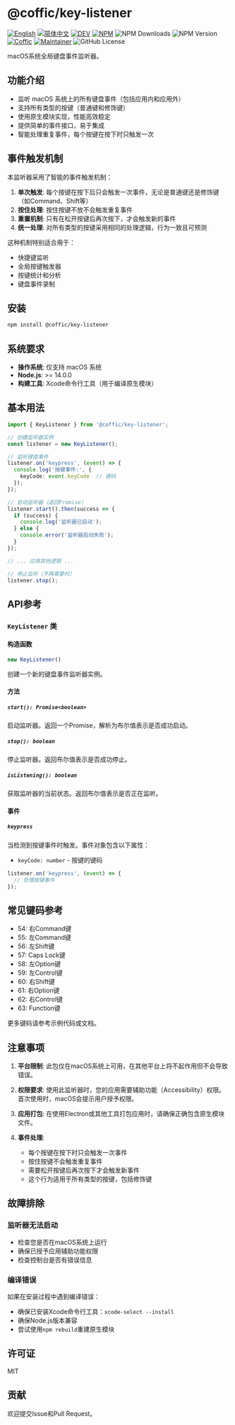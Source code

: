 # @coffic/key-listener

[![English](https://img.shields.io/badge/English-violet)](README.md)
[![简体中文](https://img.shields.io/badge/中文文档-gray)](README-zh.md)
[![DEV](https://img.shields.io/badge/DEV-gray)](README-dev.md)
[![NPM](https://img.shields.io/badge/NPM-orange)](https://www.npmjs.com/package/@coffic/key-listener)
![NPM Downloads](https://img.shields.io/npm/dm/%40coffic%2Fkey-listener)
![NPM Version](https://img.shields.io/npm/v/%40coffic%2Fkey-listener)
[![Coffic](https://img.shields.io/badge/Coffic-green)](https://coffic.cn)
[![Maintainer](https://img.shields.io/badge/Maintainer-blue)](https://github.com/nookery)
![GitHub License](https://img.shields.io/github/license/cofficlab/key-listner)


macOS系统全局键盘事件监听器。

## 功能介绍

- 监听 macOS 系统上的所有键盘事件（包括应用内和应用外）
- 支持所有类型的按键（普通键和修饰键）
- 使用原生模块实现，性能高效稳定
- 提供简单的事件接口，易于集成
- 智能处理重复事件，每个按键在按下时只触发一次

## 事件触发机制

本监听器采用了智能的事件触发机制：

1. **单次触发**: 每个按键在按下后只会触发一次事件，无论是普通键还是修饰键（如Command、Shift等）
2. **按住处理**: 按住按键不放不会触发重复事件
3. **重置机制**: 只有在松开按键后再次按下，才会触发新的事件
4. **统一处理**: 对所有类型的按键采用相同的处理逻辑，行为一致且可预测

这种机制特别适合用于：
- 快捷键监听
- 全局按键触发器
- 按键统计和分析
- 键盘事件录制

## 安装

```bash
npm install @coffic/key-listener
```

## 系统要求

- **操作系统**: 仅支持 macOS 系统
- **Node.js**: >= 14.0.0
- **构建工具**: Xcode命令行工具（用于编译原生模块）

## 基本用法

```typescript
import { KeyListener } from '@coffic/key-listener';

// 创建监听器实例
const listener = new KeyListener();

// 监听键盘事件
listener.on('keypress', (event) => {
  console.log('按键事件:', {
    keyCode: event.keyCode  // 键码
  });
});

// 启动监听器（返回Promise）
listener.start().then(success => {
  if (success) {
    console.log('监听器已启动');
  } else {
    console.error('监听器启动失败');
  }
});

// ... 应用其他逻辑 ...

// 停止监听（不再需要时）
listener.stop();
```

## API参考

### `KeyListener` 类

#### 构造函数

```typescript
new KeyListener()
```

创建一个新的键盘事件监听器实例。

#### 方法

##### `start(): Promise<boolean>`

启动监听器。返回一个Promise，解析为布尔值表示是否成功启动。

##### `stop(): boolean`

停止监听器。返回布尔值表示是否成功停止。

##### `isListening(): boolean`

获取监听器的当前状态。返回布尔值表示是否正在监听。

#### 事件

##### `keypress`

当检测到按键事件时触发。事件对象包含以下属性：

- `keyCode: number` - 按键的键码

```typescript
listener.on('keypress', (event) => {
  // 处理按键事件
});
```

## 常见键码参考

- 54: 右Command键
- 55: 左Command键
- 56: 左Shift键
- 57: Caps Lock键
- 58: 左Option键
- 59: 左Control键
- 60: 右Shift键
- 61: 右Option键
- 62: 右Control键
- 63: Function键

更多键码请参考示例代码或文档。

## 注意事项

1. **平台限制**: 此包仅在macOS系统上可用，在其他平台上将不起作用但不会导致错误。

2. **权限要求**: 使用此监听器时，您的应用需要辅助功能（Accessibility）权限。首次使用时，macOS会提示用户授予权限。

3. **应用打包**: 在使用Electron或其他工具打包应用时，请确保正确包含原生模块文件。

4. **事件处理**: 
   - 每个按键在按下时只会触发一次事件
   - 按住按键不会触发重复事件
   - 需要松开按键后再次按下才会触发新事件
   - 这个行为适用于所有类型的按键，包括修饰键

## 故障排除

### 监听器无法启动

- 检查您是否在macOS系统上运行
- 确保已授予应用辅助功能权限
- 检查控制台是否有错误信息

### 编译错误

如果在安装过程中遇到编译错误：

- 确保已安装Xcode命令行工具：`xcode-select --install`
- 确保Node.js版本兼容
- 尝试使用`npm rebuild`重建原生模块

## 许可证

MIT

## 贡献

欢迎提交Issue和Pull Request。
